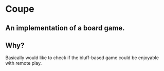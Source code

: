 # Coupe
## An implementation of a board game.

## Why? 
Basically would like to check if the bluff-based game could be enjoyable with remote play.